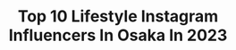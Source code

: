 ---
title: Top 10 Lifestyle Instagram Influencers In Osaka In 2023
description: >-
  Find top lifestyle Instagram influencers in Osaka in 2023. Most popular hashtags: #lifestyle #ootd #photography #birthday.
platform: Instagram
hits: 6
text_top: Analyze the top-rated Instagram profiles on inBeat.
text_bottom: Our search engine aggregates 6 Instagram influencers like this in Osaka, Japan for you to pitch.
profiles:
  - username: "ldhkitchen_official"
    fullname: >-
      LDH kitchen official
    bio: >-
      食事もエンタテインメント 日本の食文化を世界にも @ldhkitchen_official #LDHkitchen
    location: "Japan"
    followers: 124181
    engagement: 179
    commentsToLikes: 0.000874
    id: ck0tuyfj1983o0i19ropyfsyo
    verified: true
    hashtags: "#ameco, #lifestyle, #tokyonakameguro, #osakasouthside"
  - username: "nyanchutagram9"
    fullname: >-
      Mizuki‪(*˙˘˙*)❥❥
    bio: >-
      ＼毎日が過去最高／ ✬ 🏠𝚝𝚘𝚔𝚢𝚘 🎂𝟙𝟙/𝟛 ただのOLです🐻 時系列バラバラなので悪しからず😈 ✬ 🏫𝚛𝚒𝚝𝚜 𝚞𝚗𝚒𝚟. 🎾silkycotton/S.A.S 💙 𝙵𝙱⓺⓹ 🐶🎻🍵✈️🃏🎈👯
    location: "Japan"
    followers: 6324
    engagement: 479
    commentsToLikes: 0.011808
    id: ck9hbj2r6h1z70j78bl77lnk7
    verified: false
    hashtags: "#instapic, #nightout, #nightphotography, #cartier"
  - username: "machicoco"
    fullname: >-
      machicoco
    bio: >-
      from Osaka Japan🇯🇵 currently working in Taiwan Mail for work💌 工作邀約請email management@misslinlab.com 小盒子無法回覆工作訊息唷
    location: "Japan"
    followers: 82466
    engagement: 219
    commentsToLikes: 0.013045
    id: ckapagz0vw2980i787r5d843h
    verified: false
    hashtags: "#nikoand, #longines, #dolcevita, #coachholiday"
  - username: "suica___616"
    fullname: >-
      Haruna suica Ishihara
    bio: >-
      sponsors: @westsnowboarding @fixbindingco 　　　　　@hertelwax_jp 　　　　　@eivy @electric
    location: "Japan"
    followers: 9233
    engagement: 1142
    commentsToLikes: 0.016105
    id: ck0u21i0kykzm0i19480kckcs
    verified: false
    hashtags: "#fyve, #photo, #fixbinding, #snowman"
  - username: "reiko_katsuyama"
    fullname: >-
      REIKO_KATSUYAMA
    bio: >-
      Dancer/Choreographer/Event Organizer/OUTSET/CANDY NEON/ROF/kyoto.Japan🇯🇵
    location: "Japan"
    followers: 9383
    engagement: 739
    commentsToLikes: 0.008404
    id: ck6u8jr1krzpe0j71lpuc52fo
    verified: false
    hashtags: "#jazz, #choreographer, #dance, #jazzdance"
  - username: "terupop"
    fullname: >-
      TERU🤴🏽TERUPOP👨🏼‍🎓PLAY B♂Y👯‍♂️
    bio: >-
      ダンス踊ったり、口だけやったり、筋トレしてまふ
    location: "Japan"
    followers: 5896
    engagement: 934
    commentsToLikes: 0.009726
    id: ck5zm7leqm1yc0i14ulzh8lv3
    verified: false
    hashtags: "#videographer, #teru, #jazz, #repost"
  - username: "lara_vns"
    fullname: >-
      𝐖𝐨𝐦𝐚𝐧𝐟𝐚𝐬𝐡𝐢𝐨𝐧 | 𝐌𝐨𝐝𝐞𝐥 | 𝐁𝐥𝐨𝐠𝐠𝐞𝐫
    bio: >-
      ———————————————— » Fashion » Fitness » Lifestyle ———————————————— 21 y/o | German | P🌹
    location: "Japan"
    followers: 12770
    engagement: 786
    commentsToLikes: 0.136789
    id: ckap8nya3p6kk0i78tp4nb40s
    verified: false
    hashtags: "#saturdayoutfit, #weareallinthistogether, #versacebag, #workingonme"
  - username: "hollykstyles"
    fullname: >-
      Holly
    bio: >-
      • dallas tx • future mrs 💍 • home | fashion | lifestyle • @shopjustusthree • realtor @hollywrealestate link below to shop my posts
    location: "Japan"
    followers: 2479
    engagement: 799
    commentsToLikes: 0.208682
    id: ckaowm7if9gug0i78mtyycrlx
    verified: false
    hashtags: "#2020, #ootd, #tistheseason, #colorado"
  - username: "maidmaymay"
    fullname: >-
      Maymay
    bio: >-
      20'9 '2000 ♀ Thai cosplayer based in the Netherlands non cosplay ig : @maybecrazey travel & lifestyle 😈 Twitch : maidMAYMAY 💜
    location: "Japan"
    followers: 60612
    engagement: 391
    commentsToLikes: 0.008534
    id: ckaovc85p3ye20i78o7i9y0uo
    verified: false
    hashtags: "#alternative, #killingstalking, #killingstalkingcosplay, #cosplay"
  - username: "kuuu.kumiko"
    fullname: >-
      Kumiko Suzuki  鈴木久美子
    bio: >-
      #beauty #fashion #health #foods #lifestyle #猫のいる暮らし 🎂1976 ♎︎ 164cm 🇯🇵 ・Freelance model ・経歴…第8回国民的美魔女コンテストfinalist ※仕事以外のDMへは返信していません 。
    location: "Japan"
    followers: 41897
    engagement: 316
    commentsToLikes: 0.032118
    id: ckap4ky277r6y0i78yzmchql7
    verified: false
    hashtags: "#lifestyle, #fashion, #beautiful, #health"
---